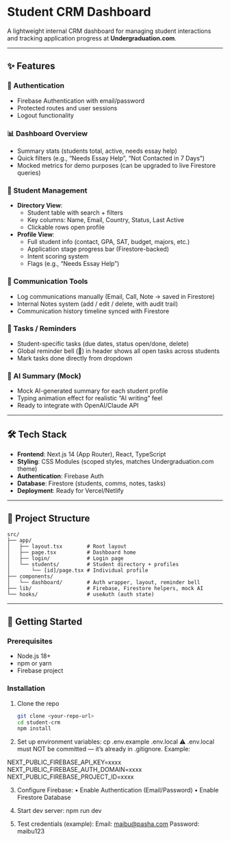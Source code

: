# Student CRM Dashboard

A lightweight internal CRM dashboard for managing student interactions and tracking application progress at **Undergraduation.com**.

---

## ✨ Features

### 🔐 Authentication

- Firebase Authentication with email/password
- Protected routes and user sessions
- Logout functionality

### 📊 Dashboard Overview

- Summary stats (students total, active, needs essay help)
- Quick filters (e.g., “Needs Essay Help”, “Not Contacted in 7 Days”)
- Mocked metrics for demo purposes (can be upgraded to live Firestore queries)

### 👥 Student Management

- **Directory View**:
  - Student table with search + filters
  - Key columns: Name, Email, Country, Status, Last Active
  - Clickable rows open profile
- **Profile View**:
  - Full student info (contact, GPA, SAT, budget, majors, etc.)
  - Application stage progress bar (Firestore-backed)
  - Intent scoring system
  - Flags (e.g., “Needs Essay Help”)

### 💬 Communication Tools

- Log communications manually (Email, Call, Note → saved in Firestore)
- Internal Notes system (add / edit / delete, with audit trail)
- Communication history timeline synced with Firestore

### 📅 Tasks / Reminders

- Student-specific tasks (due dates, status open/done, delete)
- Global reminder bell (🔔) in header shows all open tasks across students
- Mark tasks done directly from dropdown

### 📝 AI Summary (Mock)

- Mock AI-generated summary for each student profile
- Typing animation effect for realistic “AI writing” feel
- Ready to integrate with OpenAI/Claude API

---

## 🛠 Tech Stack

- **Frontend**: Next.js 14 (App Router), React, TypeScript
- **Styling**: CSS Modules (scoped styles, matches Undergraduation.com theme)
- **Authentication**: Firebase Auth
- **Database**: Firestore (students, comms, notes, tasks)
- **Deployment**: Ready for Vercel/Netlify

---

## 📂 Project Structure

```plaintext
src/
├── app/
│   ├── layout.tsx        # Root layout
│   ├── page.tsx          # Dashboard home
│   ├── login/            # Login page
│   └── students/         # Student directory + profiles
│       └── [id]/page.tsx # Individual profile
├── components/
│   └── dashboard/        # Auth wrapper, layout, reminder bell
├── lib/                  # Firebase, Firestore helpers, mock AI
└── hooks/                # useAuth (auth state)
```

---

## 🚀 Getting Started

### Prerequisites

- Node.js 18+
- npm or yarn
- Firebase project

### Installation

1. Clone the repo
   ```bash
   git clone <your-repo-url>
   cd student-crm
   npm install
   ```
2. Set up environment variables:
   cp .env.example .env.local
   ⚠️ .env.local must NOT be committed — it’s already in .gitignore.
   Example:

NEXT_PUBLIC_FIREBASE_API_KEY=xxxx
NEXT_PUBLIC_FIREBASE_AUTH_DOMAIN=xxxx
NEXT_PUBLIC_FIREBASE_PROJECT_ID=xxxx

3. Configure Firebase:
   • Enable Authentication (Email/Password)
   • Enable Firestore Database

4. Start dev server:
   npm run dev

5. Test credentials (example):
   Email: maibu@pasha.com
   Password: maibu123
